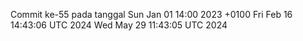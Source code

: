 Commit ke-55 pada tanggal Sun Jan 01 14:00 2023 +0100
Fri Feb 16 14:43:06 UTC 2024
Wed May 29 11:43:05 UTC 2024
